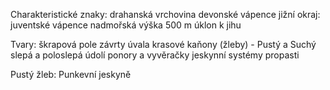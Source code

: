 Charakteristické znaky:
  drahanská vrchovina
  devonské vápence
  jižní okraj: juventské vápence
  nadmořská výška 500 m
  úklon k jihu

Tvary:
  škrapová pole
  závrty
  úvala
  krasové kaňony (žleby) - Pustý a Suchý
  slepá a poloslepá údolí
  ponory a vyvěračky
  jeskynní systémy
  propasti

Pustý žleb:
  Punkevní jeskyně

